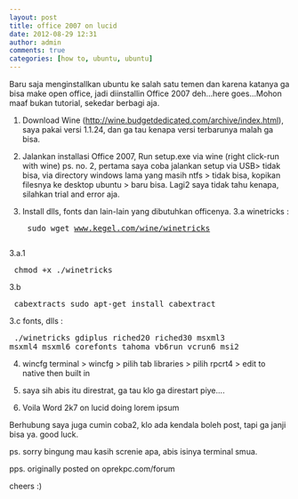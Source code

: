 ```yaml
---
layout: post
title: office 2007 on lucid
date: 2012-08-29 12:31
author: admin
comments: true
categories: [how to, ubuntu, ubuntu]
---
```

Baru saja menginstallkan ubuntu ke salah satu temen dan karena  katanya ga bisa make open office, jadi diinstallin Office 2007 deh...here goes...Mohon maaf bukan tutorial, sekedar berbagi aja. 

1. Download Wine (http://wine.budgetdedicated.com/archive/index.html), saya pakai versi  1.1.24, dan ga tau kenapa versi terbarunya malah ga bisa.

2. Jalankan installasi Office 2007, Run setup.exe via wine (right click-run with wine)
ps. no. 2, pertama saya coba jalankan setup via USB&gt; tidak bisa, via directory windows lama yang masih ntfs &gt; tidak bisa, kopikan filesnya ke desktop ubuntu &gt; baru bisa. Lagi2 saya tidak tahu kenapa, silahkan trial and error aja.

3. Install dlls, fonts dan lain-lain yang dibutuhkan officenya. 
3.a winetricks : <pre>
sudo wget www.kegel.com/wine/winetricks
</pre>

3.a.1 <pre>
chmod +x ./winetricks
</pre>

3.b <pre>
cabextracts sudo apt-get install cabextract
</pre>

3.c fonts, dlls : <pre>
./winetricks gdiplus riched20 riched30 msxml3 msxml4 msxml6 corefonts tahoma vb6run vcrun6 msi2
</pre>


4. wincfg
terminal &gt; wincfg &gt; pilih tab libraries &gt; pilih rpcrt4 &gt; edit to native then built in

5. saya sih abis itu  direstrat, ga tau klo ga direstart piye....  

6. Voila Word 2k7 on lucid doing lorem ipsum 

Berhubung saya juga cumin coba2, klo ada kendala boleh post, tapi ga janji bisa ya. good luck.  

ps. sorry bingung mau kasih screnie apa, abis isinya terminal smua.

pps. originally posted on oprekpc.com/forum

cheers :)

